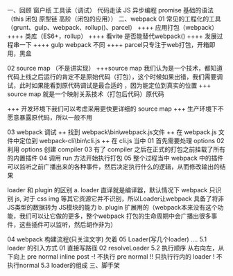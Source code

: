 一、回顾
窗户纸
工具读（调试）
代码走读
JS 异步编程
promise
基础的语法（this 闭包 原型链 高阶（闭包的应用））
二、webpack
01 常见的工程化的工具（grunt、gulp、webpack、rollup()、parcel）
++++ 应用打包（webpack）
++++ 类库（ES6+，rollup）
++++ 看vite 是否能替代webpack()
++++ 发展过程串一下
++++ gulp webpack 不同
++++ parcel只专注于web打包，开箱即用，黑盒

02 source map （不是讲实现）
+++source map 我们认为是一个技术，都知道代码上线之后运行的肯定不是原始代码（打包），这个时候如果出错，我们需要调试，此时如果能看到原代码调试是最合适的 ，因为能定位到真实的位置
+++ source map 就是一个映射关系技术（打包后代码）原代码

+++ 开发环境下我们可以考虑采用更快更详细的 source map
+++ 生产环境下不愿意暴露原代码，所以一般不用

03 webpack 调试
++ 找到 webpack\bin\webpack.js文件
++ 在 webpack.js 文件中定位到 webpack-cli\bin\cli.js
++ 在 cli.js 当中
  01 首先需要处理 options
  02 利用 options 创建 compiler
  03 有了 compiler 之后在正式的打包之前挂载了所有的内置插件
  04 调用 run 方法开始执行打包
  05 整个过程当中 webpack 中的插件可以监听之前广播出来的各种事件，然后决定执行什么的逻辑，从而修改输出的结果

loader 和 plugin 的区别
a. loader 直译就是编译器，默认情况下 webpack 只识别 js, 对于 css img 等其它资源它并不识别，所以Loader让webpack 具备了将非JS类型的数据转为 JS模块的能力
b. plugin 扩展用的（webpack本来没有这个功能，我们可以让它做的更多，整个webpack 打包的生命周期中会广播出很多事件，这些插件可以监听，然后胡作非为）



04 webpack 构建流程(只关注文字)
 欠着
05 Loader(写几个loader)
....
5.1 loader 的引入方式
 01 直接写路径
 02 resolveLoader
5.2 执行顺序 从右向左，从下向上
 pre normal inline post
 -! 不执行 pre normal
 !! 只执行行内的 loader
 ! 不执行normal
5.3 loader的组成
三、脚手架
